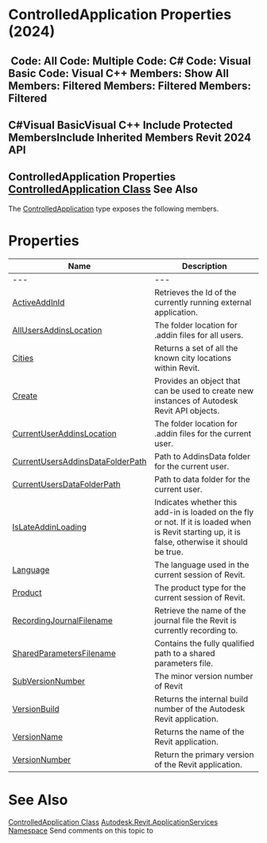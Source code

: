 # ControlledApplication Properties (2024)

﻿
 Code: All Code: Multiple Code: C# Code: Visual Basic Code: Visual C++  Members: Show All Members: Filtered Members: Filtered Members: Filtered   
---  
C#Visual BasicVisual C++
Include Protected MembersInclude Inherited Members
Revit 2024 API  
---  
ControlledApplication Properties  
[ControlledApplication Class](35859972-2407-3910-cb07-bbb337e307e6.md "ControlledApplication Class") See Also  
---  
The [ControlledApplication](35859972-2407-3910-cb07-bbb337e307e6.md "ControlledApplication Class") type exposes the following members.
# Properties
| Name | Description |
| --- | --- |
| --- | --- | --- |
| [ActiveAddInId](8e0bea86-9882-c8a5-4562-471989c6b56c.md "ActiveAddInId Property") | Retrieves the Id of the currently running external application. |
| [AllUsersAddinsLocation](83a42cb4-37dc-d985-ed37-9326b7d06bbd.md "AllUsersAddinsLocation Property") | The folder location for .addin files for all users. |
| [Cities](3a868628-038c-df32-df1b-2a6a55404c27.md "Cities Property") | Returns a set of all the known city locations within Revit. |
| [Create](63042422-6c28-d8db-78f6-594c52701188.md "Create Property") | Provides an object that can be used to create new instances of Autodesk Revit API objects. |
| [CurrentUserAddinsLocation](df98bce4-9d9e-69fd-dc86-6071ca44ee92.md "CurrentUserAddinsLocation Property") | The folder location for .addin files for the current user. |
| [CurrentUsersAddinsDataFolderPath](f83ab5b7-4ab5-6e2f-565e-c3bf0e46e44e.md "CurrentUsersAddinsDataFolderPath Property") | Path to AddinsData folder for the current user. |
| [CurrentUsersDataFolderPath](3ff50826-aae6-0b19-8057-15af6a88cd41.md "CurrentUsersDataFolderPath Property") | Path to data folder for the current user. |
| [IsLateAddinLoading](d79bde46-2cd2-e13c-9c80-289e0d1968f4.md "IsLateAddinLoading Property") | Indicates whether this add-in is loaded on the fly or not. If it is loaded when is Revit starting up, it is false, otherwise it should be true. |
| [Language](1acafee6-95e0-50dd-2e46-8951e9405311.md "Language Property") | The language used in the current session of Revit. |
| [Product](0c84ac5e-2054-a785-5551-e4eeb849b690.md "Product Property") | The product type for the current session of Revit. |
| [RecordingJournalFilename](b51d0c47-7fd5-8c95-b99d-5456b5b97bc3.md "RecordingJournalFilename Property") | Retrieve the name of the journal file the Revit is currently recording to. |
| [SharedParametersFilename](513e3512-4c82-4b20-b3e9-c33c3ee4cd61.md "SharedParametersFilename Property") | Contains the fully qualified path to a shared parameters file. |
| [SubVersionNumber](9a13bb48-6d6f-002e-dd04-bfaaacdd51f6.md "SubVersionNumber Property") | The minor version number of Revit |
| [VersionBuild](c5963cab-c85b-561b-1ea2-b9d11b58050c.md "VersionBuild Property") | Returns the internal build number of the Autodesk Revit application. |
| [VersionName](922cc2ba-ada9-9087-fc37-de8704e81218.md "VersionName Property") | Returns the name of the Revit application. |
| [VersionNumber](35b18b73-4c47-fee3-d2f9-21298f029f7f.md "VersionNumber Property") | Return the primary version of the Revit application. |

# See Also
[ControlledApplication Class](35859972-2407-3910-cb07-bbb337e307e6.md "ControlledApplication Class")
[Autodesk.Revit.ApplicationServices Namespace](91957e18-2935-006c-83ab-3b5b9dbb5928.md "Autodesk.Revit.ApplicationServices Namespace")
Send comments on this topic to 
